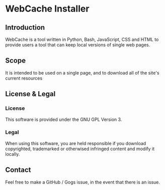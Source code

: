 # WebCache Installer

## Introduction
WebCache is a tool written in Python, Bash, JavaScript, CSS and HTML to 
provide users a tool that can keep local versions of single web pages.

## Scope
It is intended to be used on a single page, and to download all of the 
site's current resources

## License & Legal
### License
This software is provided under the GNU GPL Version 3.

### Legal
When using this software, you are held responsible if you download 
copyrighted, trademarked or otherwised infringed content and modify it 
locally.

## Contact
Feel free to make a GitHub / Gogs issue, in the event that there is an 
issue.
